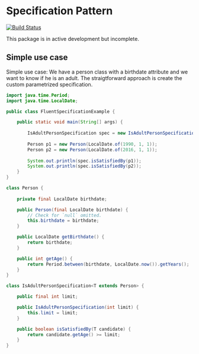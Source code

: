# Specification Pattern

[![Build Status](https://travis-ci.org/uetoyo/specific.java.svg?branch=master)](https://travis-ci.org/uetoyo/specific.java)

This package is in active development but incomplete.

## Simple use case

Simple use case: We have a person class with a birthdate attribute and we want to know if he is an adult.
The straigtforward approach is create the custom parametrized specification.

```java
import java.time.Period;
import java.time.LocalDate;

public class FluentSpecificationExample {

    public static void main(String[] args) {
       
        IsAdultPersonSpecification spec = new IsAdultPersonSpecification(18);
        
        Person p1 = new Person(LocalDate.of(1990, 1, 1));
        Person p2 = new Person(LocalDate.of(2016, 1, 1));
        
        System.out.println(spec.isSatisfiedBy(p1));
        System.out.println(spec.isSatisfiedBy(p2));
    }
}

class Person {
    
    private final LocalDate birthdate;

    public Person(final LocalDate birthdate) {
        // Check for `null` omitted.
        this.birthdate = birthdate;
    }

    public LocalDate getBirthdate() {
        return birthdate;
    }

    public int getAge() {
        return Period.between(birthdate, LocalDate.now()).getYears();
    }
}

class IsAdultPersonSpecification<T extends Person> {

    public final int limit;

    public IsAdultPersonSpecification(int limit) {
        this.limit = limit;
    }

    public boolean isSatisfiedBy(T candidate) {
        return candidate.getAge() >= limit;
    }
}
```
